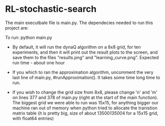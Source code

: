 # RL-stochastic-search


The main executbale file is main.py.
The dependecies needed to run this project are:

To run:
python main.py

- By default, it will run the dynaQ algorithm on a 8x8 grid, for ten experiments, and then it will print out the result plots to the screen,
  and save them to the files "results.png" and "learning_curve.png". Expected run time - about one hour

- If you which to ran the approximation algorithm, uncomment the very last line of main.py, #runApproximation().
  It takes some time long time to run.

- If you wish to change the grid size from 8x8, please change 'n' and 'm' on lines 377 and 378 of main.py (right at the start of the
  main function). 
  The biggest grid we were able to run was 15x15, for anything bigger our machine ran out of memory when python tried to 
  allocate the tranistion matrix table (it is pretty big, size of about 13500*13500*4 for a 15x15 grid, with float64 entries)
  
 
